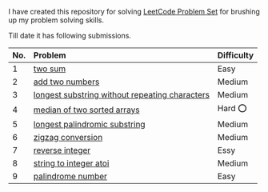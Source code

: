 I have created this repository for solving [LeetCode Problem Set](https://leetcode.com/problemset/all/)
for brushing up my problem solving skills.

Till date it has following submissions.

| No. | Problem | Difficulty |
| :--- | :--- | :--- |
| 1 | [two sum](https://github.com/SahibYar/interview-preparation/blob/master/leetcode/0001-two-sum.cpp) | Easy |
| 2 | [add two numbers](https://github.com/SahibYar/interview-preparation/blob/master/leetcode/0002-add-two-numbers.cpp) | Medium |
| 3 | [longest substring without repeating characters](https://github.com/SahibYar/interview-preparation/blob/master/leetcode/0003-longest-substring-without-repeating-characters.cpp) | Medium |
| 4 | [median of two sorted arrays](https://github.com/SahibYar/interview-preparation/blob/master/leetcode/0004-median-of-two-sorted-arrays.cpp) | Hard :o:|
| 5 | [longest palindromic substring](https://github.com/SahibYar/interview-preparation/blob/master/leetcode/0005-longest-palindromic-substring.cpp) | Medium |
| 6 | [zigzag conversion](https://github.com/SahibYar/interview-preparation/blob/master/leetcode/0006-zigzag-conversion.cpp) | Medium |
| 7 | [reverse integer](https://github.com/SahibYar/interview-preparation/blob/master/leetcode/0007-reverse-integer.cpp) |Essy |
| 8 | [string to integer atoi](https://github.com/SahibYar/interview-preparation/blob/master/leetcode/0008-string-to-integer-atoi.cpp) | Medium |
| 9 | [palindrome number](https://github.com/SahibYar/interview-preparation/blob/master/leetcode/0009-palindrome-number.cpp) |Easy |

